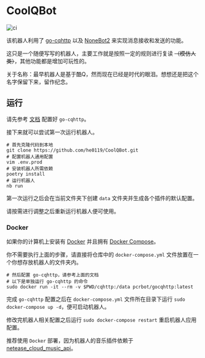 # CoolQBot

![ci](https://github.com/he0119/CoolQBot/workflows/ci/badge.svg)

该机器人利用了
[go-cqhttp](https://github.com/Mrs4s/go-cqhttp)
以及
[NoneBot2](https://github.com/nonebot/nonebot2)
来实现消息接收和发送的功能。

这只是一个随便写写的机器人，主要工作就是按照一定的规则进行复读 ~~（模仿人类）~~，其他功能都是增加可玩性的。

关于名称：最早机器人是基于酷Q，然而现在已经是时代的眼泪。想想还是把这个名字保留下来，留作纪念。

## 运行

请先参考 [文档](https://v2.nonebot.dev/guide/getting-started.html#%E9%85%8D%E7%BD%AE-qq-%E5%8D%8F%E8%AE%AE%E7%AB%AF) 配置好 `go-cqhttp`。

接下来就可以尝试第一次运行机器人。

```shell
# 首先克隆代码到本地
git clone https://github.com/he0119/CoolQBot.git
# 配置机器人通用配置
vim .env.prod
# 安装机器人所需依赖
poetry install
# 运行机器人
nb run
```

第一次运行之后会在当前文件夹下创建 `data` 文件夹并生成各个插件的默认配置。

请按需进行调整之后重新运行机器人便可使用。

### Docker

如果你的计算机上安装有 [Docker](https://www.docker.com/get-started) 并且拥有 [Docker Compose](https://docs.docker.com/compose/install/)。

你不需要执行上面的步骤，请直接将仓库中的 `docker-compose.yml` 文件放置在一个你想存放机器人的文件夹内。

```shell
# 然后配置 go-cqhttp，请参考上面的文档
# 以下是单独运行 go-cqhttp 的命令
sudo docker run -it --rm -v $PWD/cqhttp:/data pcrbot/gocqhttp:latest
```

完成 `go-cqhttp` 配置之后在 `docker-compose.yml` 文件所在目录下运行 `sudo docker-compose up -d`，便可启动机器人。

修改完机器人相关配置之后运行 `sudo docker-compose restart` 重启机器人应用配置。

推荐使用 `Docker` 部署，因为机器人的音乐插件依赖于 [netease_cloud_music_api](https://github.com/Binaryify/NeteaseCloudMusicApi)。
